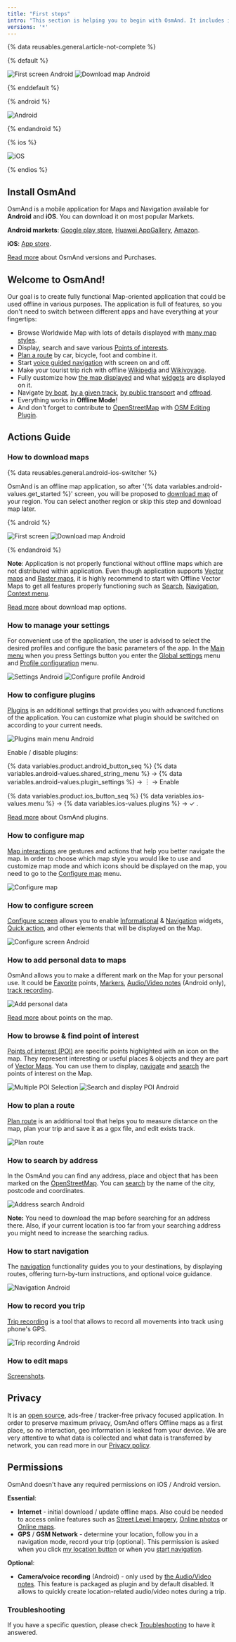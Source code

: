 ```yaml
---
title: "First steps"
intro: "This section is helping you to begin with OsmAnd. It includes information about  app installation, necessarily downloading and permission"
versions: '*'
---
```


{% data reusables.general.article-not-complete %}

{% default %}

![First screen Android](/assets/images/settings/first_screen_android.png) ![Download map Android](/assets/images/settings/download_map_android.png)

{% enddefault %}

{% android %}

![Android](/assets/images/settings/download_map_android.png)

{% endandroid %}

{% ios %}

![iOS](/assets/images/map/description_list_ios.png)

{% endios %}

## Install OsmAnd
OsmAnd is a mobile application for Maps and Navigation available for **Android** and **iOS**. You can download it on most popular Markets.

**Android markets**: [Google play store](https://play.google.com/store/apps/details?id=net.osmand&hl=en&gl=US), [Huawei AppGallery](https://appgallery.huawei.com/#/app/C101486545), [Amazon](https://www.amazon.com/OsmAnd-Maps-Navigation/dp/B00D0SA8I8/ref=sr_1_3?dchild=1&keywords=osmand&qid=1616685559&sr=8-3). 

**iOS**: [App store](https://apps.apple.com/us/app/osmand-maps-travel-navigate/id934850257).

[Read more](/osmand/purchases) about OsmAnd versions and Purchases.  

## Welcome to OsmAnd!

Our goal is to create fully functional Map-oriented application that could be used offline in various purposes. The application is full of features, so you don't need to switch between different apps and have everything at your fingertips:
- Browse Worldwide Map with lots of details displayed with [many map styles](/osmand/map/vector-maps).
- Display, search and save various [Points of interests](/osmand/map/point-layers-on-map).
- [Plan a route](/osmand/plan-route/create-route) by car, bicycle, foot and combine it.
- Start [voice guided navigation](/osmand/navigation/route-navigation) with screen on and off.
- Make your tourist trip rich with offline [Wikipedia](/osmand/plugins/wikipedia) and [Wikivoyage](/osmand/plan-route/travel-guides).
- Fully customize how [the map displayed](/osmand/map/configure-map-menu) and what [widgets](/osmand/widgets) are displayed on it.
- Navigate [by boat](/osmand/navigation/boat-navigation), [by a given track](/osmand/navigation/gpx-navigation), [by public transport](/osmand/navigation/public-transport-navigation) and [offroad](/osmand/navigation/markers-navigation).
- Everything works in **Offline Mode**!
- And don't forget to contribute to [OpenStreetMap](https://www.openstreetmap.org/) with [OSM Editing Plugin](/osmand/plugins/osm-editing).

## Actions Guide

### How to download maps

{% data reusables.general.android-ios-switcher %}

OsmAnd is an offline map application, so after '{% data variables.android-values.get_started %}' screen, you will be proposed to [download map](/osmand/start-with/download-maps#download---first-screen) of your region. You can select another region or skip this step and download map later. 

{% android %}

![First screen](/assets/images/settings/first_screen_android.png) ![Download map Android](/assets/images/settings/download_map_android.png)

{% endandroid %}

**Note**: Application is not properly functional without offline maps which are not distributed within application. Even though application supports [Vector maps](/osmand/map/vector-maps) and  [Raster maps](/osmand/map/raster-maps), it is highly recommend to start with Offline Vector Maps to get all features properly functioning such as [Search](/osmand/search), [Navigation](//osmand/navigation),  [Context menu](/osmand/map/map-context-menu). 

[Read more](/osmand/start-with/download-maps) about download map options.

### How to manage your settings

For convenient use of the application, the user is advised to select the desired profiles and configure the basic parameters of the app.  In the [Main menu](/osmand/start-with/main-menu) when you press Settings button you enter the [Global settings](/osmand/personal/global-settings) menu and [Profile configuration](/osmand/personal/profiles) menu.

![Settings Android](/assets/images/settings/settings_android.png) ![Configure profile Android](/assets/images/settings/configure_profile_android.png)

### How to configure plugins

[Plugins](/osmand/plugins) is an additional settings that provides you with advanced functions of the application. You can customize what plugin should be switched on according to your current needs. 

![Plugins main menu Android](/assets/images/plugins/plugins_main_menu_android.png)

Enable / disable plugins:

{% data variables.product.android_button_seq %} {% data variables.android-values.shared_string_menu %} → {% data variables.android-values.plugin_settings %} →  &#65049; → Enable

{% data variables.product.ios_button_seq %} {% data variables.ios-values.menu %} → {% data variables.ios-values.plugins %} → &#10003; .

[Read more](/osmand/plugins) about OsmAnd plugins.

### How to configure map
[Map interactions](/osmand/map/interact-with-map) are gestures and actions that help you better navigate the map. In order to choose which map style you would like to use and customize map mode and which icons should be displayed on the map, you need to go to the [Configure map](/osmand/map/configure-map-menu) menu. 

![Configure map](/assets/images/map/configure_map_menu_android.png)

### How to сonfigure screen

[Configure screen](/osmand/widgets/configure-screen) allows you to enable [Informational](/osmand/widgets/info-widgets) & [Navigation](/osmand/widgets/nav-widgets) widgets, [Quick action](/osmand/widgets/quick-action), and other elements that will be displayed on the Map.

![Configure screen Android](/assets/images/widgets/configure_screen_android.png)

### How to add personal data to maps

OsmAnd allows you to make a different mark on the Map for your personal use. It could be [Favorite](/osmand/personal/favorites) points, [Markers](/osmand/personal/markers), [Audio/Video notes](/osmand/plugins/audio-video-notes) (Android only), [track recording](/osmand/plugins/trip-recording).

![Add personal data](/assets/images/settings/personal_data_android.png)

[Read more](/osmand/map/point-layers-on-map) about points on the map.

### How to browse & find point of interest

[Points of interest (POI)](https://wiki.openstreetmap.org/wiki/Map_features#Amenity) are specific points highlighted with an icon on the map. They represent interesting or useful places & objects and they are part of [Vector Maps](/osmand/map/vector-maps). You can use them to display, [navigate](/osmand/navigation) and [search](/osmand/search/search-poi) the points of interest on the Map.

![Multiple POI Selection](/assets/images/map/multiple_selection_android.png) ![Search and display POI Android](/assets/images/map/search_display_poi_android.png)

### How to plan a route

[Plan route](/osmand/plan-route/create-route) is an additional tool that helps you to measure distance on the map, plan your trip and save it as a gpx file,  and edit exists track. 

![Plan route](/assets/images/settings/plan_route_android.png)

### How to search by address

In the OsmAnd you can find any address, place and object that has been marked on the [OpenStreetMap](https://www.openstreetmap.org/). You can [search](/osmand/search/search-address) by the name of the city, postcode and coordinates. 

![Address search Android](/assets/images/settings/address_search_android.png)

**Note:** You need to download the map before searching for an address there. Also, if your current location is too far from your searching address you might need to increase the searching radius. 

### How to start navigation

The [navigation](/osmand/navigation) functionality guides you to your destinations, by displaying routes, offering turn-by-turn instructions, and optional voice guidance.

![Navigation Android](/assets/images/settings/navigation_android.png)

### How to record you trip

[Trip recording](/osmand/plugins/trip-recording) is a tool that allows to record all movements into track using phone's GPS.

![Trip recording Android](/assets/images/settings/trip_recording_android.png)

### How to edit maps

[Screenshots]().


## Privacy

It is an [open source](https://github.com/osmandapp/osmand), ads-free / tracker-free privacy focused application. In order to preserve maximum privacy, OsmAnd offers Offline maps as a first place, so no interaction, geo information is leaked from your device. We are very attentive to what data is collected and what data is transferred by network, you can read more in our [Privacy policy](https://osmand.net/help-online/privacy-policy). 

## Permissions

OsmAnd doesn't have any required permissions on iOS / Android version. 

**Essential**:
- **Internet** - initial download / update offline maps. Also could be needed to access online features such as [Street Level Imagery](/osmand/map/point-layers-on-map#-street-level-imagery), [Online photos](/osmand/map/map-context-menu#online-photos) or [Online maps](/osmand/map/raster-maps).
- **GPS** / **GSM Network** - determine your location, follow you in a navigation mode, record your trip (optional). This permission is asked when you click [my location button](/osmand/widgets/map-buttons#my-location--zoom) or when you [start navigation](/osmand/navigation/route-navigation).

**Optional**:
- **Camera/voice recording** (Android) - only used by [the Audio/Video notes](/osmand/plugins/audio-video-notes). This feature is packaged as plugin and by default disabled. It allows to quickly create location-related audio/video notes during a trip.

### Troubleshooting

If you have a specific question, please check [Troubleshooting](/osmand/troubleshooting) to have it answered.


